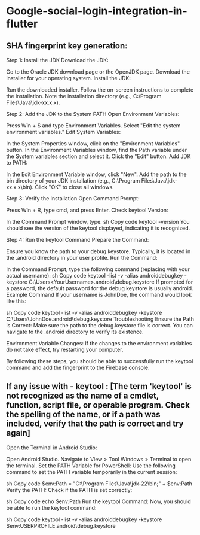 # Google-social-login-integration-in-flutter
## SHA fingerprint key generation:
Step 1: Install the JDK
Download the JDK:

Go to the Oracle JDK download page or the OpenJDK page.
Download the installer for your operating system.
Install the JDK:

Run the downloaded installer.
Follow the on-screen instructions to complete the installation.
Note the installation directory (e.g., C:\Program Files\Java\jdk-xx.x.x).

Step 2: Add the JDK to the System PATH
Open Environment Variables:

Press Win + S and type Environment Variables.
Select "Edit the system environment variables."
Edit System Variables:

In the System Properties window, click on the "Environment Variables" button.
In the Environment Variables window, find the Path variable under the System variables section and select it.
Click the "Edit" button.
Add JDK to PATH:

In the Edit Environment Variable window, click "New".
Add the path to the bin directory of your JDK installation (e.g., C:\Program Files\Java\jdk-xx.x.x\bin).
Click "OK" to close all windows.

Step 3: Verify the Installation
Open Command Prompt:

Press Win + R, type cmd, and press Enter.
Check keytool Version:

In the Command Prompt window, type:
sh
Copy code
keytool -version
You should see the version of the keytool displayed, indicating it is recognized.

Step 4: Run the keytool Command
Prepare the Command:

Ensure you know the path to your debug.keystore. Typically, it is located in the .android directory in your user profile.
Run the Command:

In the Command Prompt, type the following command (replacing <YourUsername> with your actual username):
sh
Copy code
keytool -list -v -alias androiddebugkey -keystore C:\Users\<YourUsername>\.android\debug.keystore
If prompted for a password, the default password for the debug keystore is usually android.
Example Command
If your username is JohnDoe, the command would look like this:

sh
Copy code
keytool -list -v -alias androiddebugkey -keystore C:\Users\JohnDoe\.android\debug.keystore
Troubleshooting
Ensure the Path is Correct:
Make sure the path to the debug.keystore file is correct. You can navigate to the .android directory to verify its existence.

Environment Variable Changes:
If the changes to the environment variables do not take effect, try restarting your computer.

By following these steps, you should be able to successfully run the keytool command and add the fingerprint to the Firebase console.

## If any issue with - keytool : [The term 'keytool' is not recognized as the name of a cmdlet, function, script file, or operable program. Check the spelling of the name, or if a path was included, verify that the path is correct and try again]

Open the Terminal in Android Studio:

Open Android Studio.
Navigate to View > Tool Windows > Terminal to open the terminal.
Set the PATH Variable for PowerShell:
Use the following command to set the PATH variable temporarily in the current session:

sh
Copy code
$env:Path = "C:\Program Files\Java\jdk-22\bin;" + $env:Path
Verify the PATH:
Check if the PATH is set correctly:

sh
Copy code
echo $env:Path
Run the keytool Command:
Now, you should be able to run the keytool command:

sh
Copy code
keytool -list -v -alias androiddebugkey -keystore $env:USERPROFILE\.android\debug.keystore


